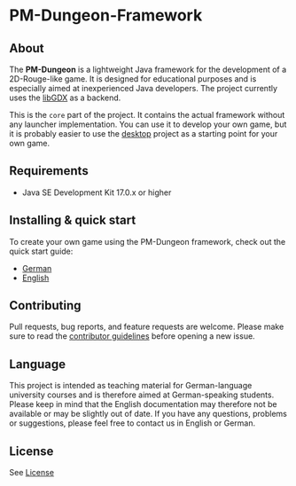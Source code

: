 # PM-Dungeon-Framework

## About

The **PM-Dungeon** is a lightweight Java framework for the development of a 2D-Rouge-like game. It is designed for educational purposes and is especially aimed at inexperienced Java developers. The project currently uses the [libGDX](https://libgdx.com/) as a backend.

This is the `core` part of the project. It contains the actual framework without any launcher implementation. You can use it to develop your own game, but it is probably easier to use the [desktop](https://github.com/PM-Dungeon/desktop) project as a starting point for your own game. 

## Requirements

- Java SE Development Kit 17.0.x or higher

## Installing & quick start

To create your own game using the PM-Dungeon framework, check out the quick start guide: 

- [German](./documentation/quickstart_de.md)
- [English](./documentation/quickstart_en.md)

## Contributing

Pull requests, bug reports, and feature requests are welcome. Please make sure to read the [contributor guidelines](CONTRIBUTING.md) before opening a new issue.

## Language  

This project is intended as teaching material for German-language university courses and is therefore aimed at German-speaking students. Please keep in mind that the English documentation may therefore not be available or may be slightly out of date. If you have any questions, problems or suggestions, please feel free to contact us in English or German. 

## License

See [License](./LICENSE.md)

